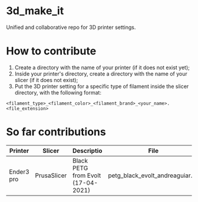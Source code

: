 # 3d_make_it
Unified and collaborative repo for 3D printer settings.

# How to contribute

1. Create a directory with the name of your printer (if it does not exist yet);
2. Inside your printer's directory, create a directory with the name of your slicer (if it does not exist);
3. Put the 3D printer setting for a specific type of filament inside the slicer directory, with the following format:
```
<filament_type>_<filament_color>_<filament_brand>_<your_name>.<file_extension>
```

# So far contributions

| Printer | Slicer | Descriptio | File |
|---|---|---|---|
| Ender3 pro | PrusaSlicer | Black PETG from Evolt (17-04-2021) | petg_black_evolt_andreaguiar.ini |
